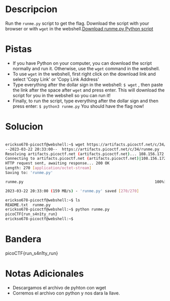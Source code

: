 # Descripcion 
Run the `runme.py` script to get the flag. Download the script with your browser or with `wget` in the webshell.[Download runme.py Python script](https://artifacts.picoctf.net/c/34/runme.py)

# Pistas
- If you have Python on your computer, you can download the script normally and run it. Otherwise, use the `wget` command in the webshell.
- To use `wget` in the webshell, first right click on the download link and select 'Copy Link' or 'Copy Link Address'
- Type everything after the dollar sign in the webshell: `$ wget` , then paste the link after the space after `wget` and press enter. This will download the script for you in the webshell so you can run it!
- Finally, to run the script, type everything after the dollar sign and then press enter: `$ python3 runme.py` You should have the flag now!
# Solucion 
```bash

erickso678-picoctf@webshell:~$ wget https://artifacts.picoctf.net/c/34/runme.py
--2023-03-22 20:33:00--  https://artifacts.picoctf.net/c/34/runme.py
Resolving artifacts.picoctf.net (artifacts.picoctf.net)... 108.156.172.74, 108.156.172.42, 108.156.172.6, ...
Connecting to artifacts.picoctf.net (artifacts.picoctf.net)|108.156.172.74|:443... connected.
HTTP request sent, awaiting response... 200 OK
Length: 270 [application/octet-stream]
Saving to: 'runme.py'

runme.py                                                          100%[=============================================================================================================================================================>]     270  --.-KB/s    in 0s      

2023-03-22 20:33:00 (159 MB/s) - 'runme.py' saved [270/270]

erickso678-picoctf@webshell:~$ ls 
README.txt  runme.py
erickso678-picoctf@webshell:~$ python runme.py 
picoCTF{run_s4n1ty_run}
erickso678-picoctf@webshell:~$ 


```
# Bandera
picoCTF{run_s4n1ty_run}
# Notas Adicionales
- Descargamos el archivo de pyhton con wget
- Corremos el archivo con python y nos dara la llave.
